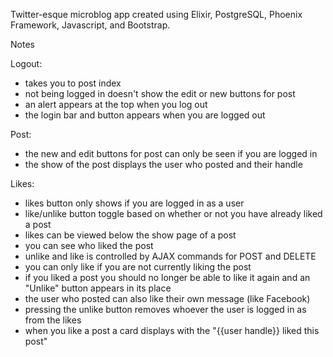 Twitter-esque microblog app created using Elixir, PostgreSQL, Phoenix Framework, Javascript, and Bootstrap.

Notes

Logout:
- takes you to post index
- not being logged in doesn't show the edit or new buttons for post
- an alert appears at the top when you log out
- the login bar and button appears when you are logged out

Post:
- the new and edit buttons for post can only be seen if you are logged in
- the show of the post displays the user who posted and their handle

Likes:
- likes button only shows if you are logged in as a user
- like/unlike button toggle based on whether or not you have already liked a post
- likes can be viewed below the show page of a post
- you can see who liked the post
- unlike and like is controlled by AJAX commands for POST and DELETE
- you can only like if you are not currently liking the post 
- if you liked a post you should no longer be able to like it again and an "Unlike" button appears in its place
- the user who posted can also like their own message (like Facebook)
- pressing the unlike button removes whoever the user is logged in as from the likes
- when you like a post a card displays with the "{{user handle}} liked this post"
